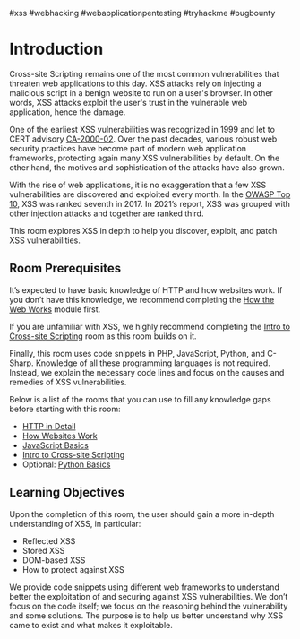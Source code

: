 #xss #webhacking #webapplicationpentesting #tryhackme #bugbounty 
# Introduction

Cross-site Scripting remains one of the most common vulnerabilities that threaten web applications to this day. XSS attacks rely on injecting a malicious script in a benign website to run on a user's browser. In other words, XSS attacks exploit the user's trust in the vulnerable web application, hence the damage.

One of the earliest XSS vulnerabilities was recognized in 1999 and let to CERT advisory [CA-2000-02](https://vuls.cert.org/confluence/display/historical/CERT+Advisory+CA-2000-02+Malicious+HTML+Tags+Embedded+in+Client+Web+Requests). Over the past decades, various robust web security practices have become part of modern web application frameworks, protecting again many XSS vulnerabilities by default. On the other hand, the motives and sophistication of the attacks have also grown. 

With the rise of web applications, it is no exaggeration that a few XSS vulnerabilities are discovered and exploited every month. In the [OWASP Top 10](https://owasp.org/www-project-top-ten/), XSS was ranked seventh in 2017. In 2021’s report, XSS was grouped with other injection attacks and together are ranked third.

This room explores XSS in depth to help you discover, exploit, and patch XSS vulnerabilities.
## Room Prerequisites

It’s expected to have basic knowledge of HTTP and how websites work. If you don’t have this knowledge, we recommend completing the [How the Web Works](https://tryhackme.com/module/how-the-web-works) module first.

If you are unfamiliar with XSS, we highly recommend completing the [Intro to Cross-site Scripting](https://tryhackme.com/room/xss) room as this room builds on it.

Finally, this room uses code snippets in PHP, JavaScript, Python, and C-Sharp. Knowledge of all these programming languages is not required. Instead, we explain the necessary code lines and focus on the causes and remedies of XSS vulnerabilities.

Below is a list of the rooms that you can use to fill any knowledge gaps before starting with this room:

- [HTTP in Detail](https://tryhackme.com/room/httpindetail)
- [How Websites Work](https://tryhackme.com/room/howwebsiteswork)
- [JavaScript Basics](https://tryhackme.com/room/javascriptbasics)
- [Intro to Cross-site Scripting](https://tryhackme.com/room/xss)
- Optional: [Python Basics](https://tryhackme.com/room/pythonbasics?path=undefined)



## Learning Objectives

Upon the completion of this room, the user should gain a more in-depth understanding of XSS, in particular:

- Reflected XSS
- Stored XSS
- DOM-based XSS
- How to protect against XSS

We provide code snippets using different web frameworks to understand better the exploitation of and securing against XSS vulnerabilities. We don’t focus on the code itself; we focus on the reasoning behind the vulnerability and some solutions. The purpose is to help us better understand why XSS came to exist and what makes it exploitable.